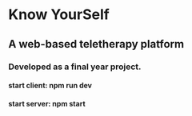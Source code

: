 # Know YourSelf 
## A web-based teletherapy platform
### Developed as a final year project.

#### start client: npm run dev 
#### start server: npm start 
